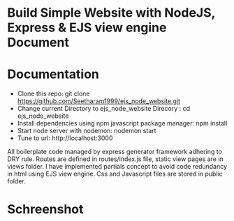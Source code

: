 #   Build Simple Website with NodeJS, Express & EJS view engine Document

#   Documentation 
-   Clone this repo:
                  git clone https://github.com/Seetharam1999/ejs_node_website.git
-   Change current Directory to ejs_node_website Direcory :
                  cd ejs_node_website
-   Install dependencies using npm javascript package manager: 
                  npm install
-   Start node server with nodemon: nodemon start
-   Tune to url: http://localhost:3000


All boilerplate code managed by express generator framework adhering to DRY rule. Routes are defined in routes/index.js file, static view pages are in views folder. I have implemented partials concept to avoid code redundancy in html using EJS view engine. Css and Javascript files are stored in public folder.

#  Schreenshot
